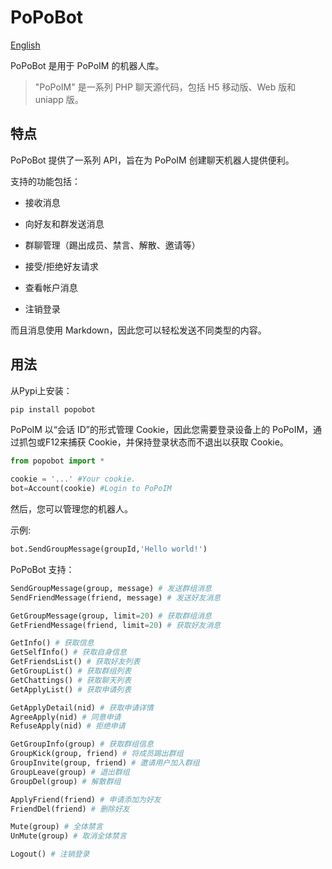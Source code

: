 # PoPoBot

[English](README.md)

PoPoBot 是用于 PoPoIM 的机器人库。

> "PoPoIM" 是一系列 PHP 聊天源代码，包括 H5 移动版、Web 版和 uniapp 版。

## 特点

PoPoBot 提供了一系列 API，旨在为 PoPoIM 创建聊天机器人提供便利。

支持的功能包括：

- 接收消息

- 向好友和群发送消息

- 群聊管理（踢出成员、禁言、解散、邀请等）

- 接受/拒绝好友请求

- 查看帐户消息

- 注销登录

而且消息使用 Markdown，因此您可以轻松发送不同类型的内容。

## 用法

从Pypi上安装：
```Bash
pip install popobot
```


PoPoIM 以“会话 ID”的形式管理 Cookie，因此您需要登录设备上的 PoPoIM，通过抓包或F12来捕获 Cookie，并保持登录状态而不退出以获取 Cookie。

```Python
from popobot import *

cookie = '...' #Your cookie.
bot=Account(cookie) #Login to PoPoIM
```
然后，您可以管理您的机器人。

示例:
```Python
bot.SendGroupMessage(groupId,'Hello world!')
```

PoPoBot 支持：

```Python
SendGroupMessage(group, message) # 发送群组消息
SendFriendMessage(friend, message) # 发送好友消息

GetGroupMessage(group, limit=20) # 获取群组消息
GetFriendMessage(friend, limit=20) # 获取好友消息

GetInfo() # 获取信息
GetSelfInfo() # 获取自身信息
GetFriendsList() # 获取好友列表
GetGroupList() # 获取群组列表
GetChattings() # 获取聊天列表
GetApplyList() # 获取申请列表

GetApplyDetail(nid) # 获取申请详情
AgreeApply(nid) # 同意申请
RefuseApply(nid) # 拒绝申请

GetGroupInfo(group) # 获取群组信息
GroupKick(group, friend) # 将成员踢出群组
GroupInvite(group, friend) # 邀请用户加入群组
GroupLeave(group) # 退出群组
GroupDel(group) # 解散群组

ApplyFriend(friend) # 申请添加为好友
FriendDel(friend) # 删除好友

Mute(group) # 全体禁言
UnMute(group) # 取消全体禁言

Logout() # 注销登录
```
